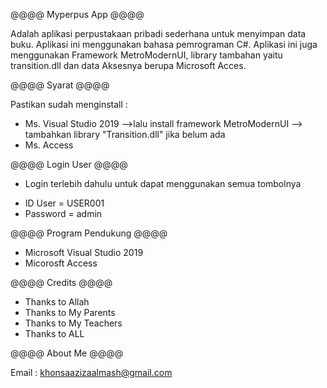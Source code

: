 @@@@ Myperpus App @@@@

Adalah aplikasi perpustakaan pribadi sederhana untuk menyimpan data buku. Aplikasi ini menggunakan bahasa pemrograman C#.
Aplikasi ini juga menggunakan Framework MetroModernUI, library tambahan yaitu transition.dll dan data Aksesnya berupa Microsoft Acces. 

@@@@ Syarat @@@@

Pastikan sudah menginstall :

* Ms. Visual Studio 2019 -->lalu install framework MetroModernUI --> tambahkan library "Transition.dll" jika belum ada
* Ms. Access

@@@@ Login User @@@@

- Login terlebih dahulu untuk dapat menggunakan semua tombolnya
* ID User = USER001
* Password = admin

@@@@ Program Pendukung @@@@

- Microsoft Visual Studio 2019
- Micorosft Access

@@@@ Credits @@@@

- Thanks to Allah
- Thanks to My Parents
- Thanks to My Teachers
- Thanks to ALL

@@@@ About Me @@@@

Email : khonsaazizaalmash@gmail.com
